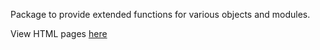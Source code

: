 Package to provide extended functions for various objects and modules.

View HTML pages [here](https://github.jpl.nasa.gov/pages/RadioAstronomy/support)

